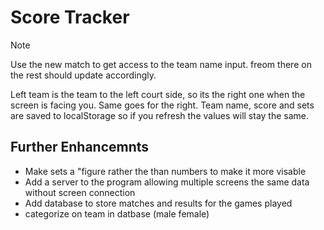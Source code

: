 # Score Tracker

> [!NOTE]
> Use the new match to get access to the team name input. freom there on the rest should update accordingly. 

Left team is the team to the left court side, so its the right one when the screen is facing you. Same goes for the right. 
Team name, score and sets are saved to localStorage so if you refresh the values will stay the same. 

## Further Enhancemnts 
- Make sets a "figure rather the than numbers to make it more visable
- Add a server to the program allowing multiple screens the same data without screen connection
- Add database to store matches and results for the games played
- categorize on team in datbase (male female)
